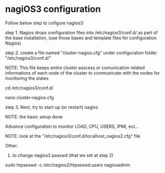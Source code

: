 # nagiOS3 configuration

Follow below step to cofigure nagios3:

step 1. Nagios drops configuration files into /etc/nagios3/conf.d/ as part of the base installation, (use those bases and template files for configuration Nagios)

step 2. create a file named "cluster-nagios.cfg" under configuration folder "/etc/nagios3/conf.d/"

NOTE: This file keeps entire cluster asscess or comunication related informations of each node of the cluster to communicate with the nodes for monitoring the states

cd /etc/nagios3/conf.d/

nano cluster-nagios.cfg

step 3. Next, try to start up (or restart) nagios

NOTE: the basic setup done

Advance configuration to monitor LOAD, CPU, USERS, IPMI, ect...

NOTE: look at the "/etc/nagios3/conf.d/localhost_nagios2.cfg" file

Other:

1. to change nagios3 passwd (that we set at step 2)

sudo htpasswd -c /etc/nagios2/htpasswd.users nagiosadmin
